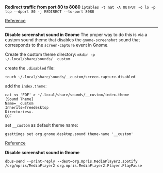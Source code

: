 **Redirect traffic from port 80 to 8080**
`iptables -t nat -A OUTPUT -o lo -p tcp --dport 80 -j REDIRECT --to-port 8080` 

[Reference](https://askubuntu.com/questions/444729/redirect-port-80-to-8080-and-make-it-work-on-local-machine)

---

**Disable screenshot sound in Gnome**
The proper way to do this is via a custom sound theme that disables the `gnome-screenshot` sound that corresponds to the `screen-capture` event in Gnome.

Create the custom theme directory:
`mkdir -p ~/.local/share/sounds/__custom`

create the  `.disabled`  file:

`touch ~/.local/share/sounds/__custom/screen-capture.disabled`

add the  `index.theme`:
```
cat << 'EOF' > ~/.local/share/sounds/__custom/index.theme
[Sound Theme]
Name=__custom
Inherits=freedesktop
Directories=.
EOF
```

set  `__custom`  as default theme name:

```
gsettings set org.gnome.desktop.sound theme-name '__custom'
```
[Reference](https://unix.stackexchange.com/questions/93368/how-can-i-disable-the-shutter-sound-of-gnome-screenshot)

**Disable screenshot sound in Gnome**

`dbus-send --print-reply --dest=org.mpris.MediaPlayer2.spotify /org/mpris/MediaPlayer2 org.mpris.MediaPlayer2.Player.PlayPause`
